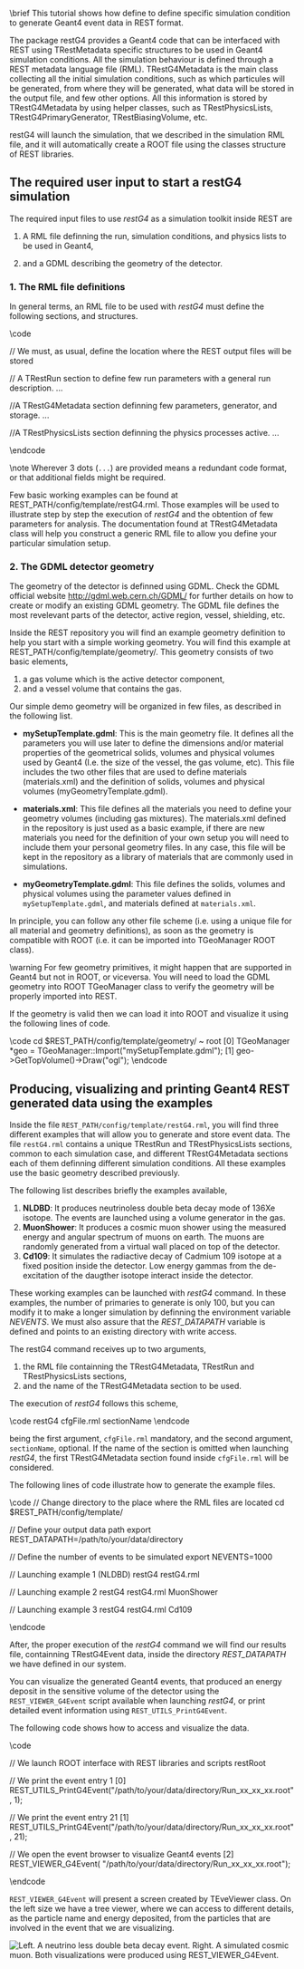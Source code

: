 \brief This tutorial shows how define to define specific simulation condition to generate Geant4 event data in REST format.

The package restG4 provides a Geant4 code that can be interfaced with REST using TRestMetadata specific structures to be used in Geant4 simulation conditions. All the simulation behaviour is defined through a REST metadata language file (RML). TRestG4Metadata is the main class collecting all the initial simulation conditions, such as which particules will be generated, from where they will be generated, what data will be stored in the output file, and few other options. All this information is stored by TRestG4Metadata by using helper classes, such as TRestPhysicsLists, TRestG4PrimaryGenerator, TRestBiasingVolume, etc.

restG4 will launch the simulation, that we described in the simulation RML file, and it will automatically create a ROOT file using the classes structure of REST libraries.

## The required user input to start a restG4 simulation

The required input files to use *restG4* as a simulation toolkit inside REST are

1. A RML file definning the run, simulation conditions, and physics lists to be used in Geant4,

2. and a GDML describing the geometry of the detector.

### 1. The RML file definitions

In general terms, an RML file to be used with *restG4* must define the following sections, and structures.

\code

// We must, as usual, define the location where the REST output files will be stored
<globals>
   <parameter name="mainDataPath" value="${REST_DATAPATH}" />
</globals>

// A TRestRun section to define few run parameters with a general run description.
<TRestRun>
    ...
</TRestRun>

//A TRestG4Metadata section definning few parameters, generator, and storage.
<TRestG4Metadata>
    ...
</TRestG4Metadata>

//A TRestPhysicsLists section definning the physics processes active.
<TRestPhysicsLists>
    ...
</TRestPhysicsLists>

\endcode

\note Wherever 3 dots (`...`) are provided means a redundant code format, or that additional fields might be required. 

Few basic working examples can be found at REST_PATH/config/template/restG4.rml. Those examples will be used to illustrate step by step the execution of *restG4* and the obtention of few parameters for analysis. The documentation found at TRestG4Metadata class will help you construct a generic RML file to allow you define your particular simulation setup.

### 2. The GDML detector geometry

The geometry of the detector is definned using GDML. Check the GDML official website http://gdml.web.cern.ch/GDML/ for further details on how to create or modify an existing GDML geometry. The GDML file defines the most revelevant parts of the detector, active region, vessel, shielding, etc.

Inside the REST repository you will find an example geometry definition to help you start with a simple working geometry. You will find this example at REST_PATH/config/template/geometry/. This geometry consists of two basic elements,

1. a gas volume which is the active detector component,
2. and a vessel volume that contains the gas. 

Our simple demo geometry will be organized in few files, as described in the following list.

- **mySetupTemplate.gdml**: This is the main geometry file. It defines all the parameters you will use later to define the dimensions and/or material properties of the geometrical solids, volumes and physical volumes used by Geant4 (I.e. the size of the vessel, the gas volume, etc). This file includes the two other files that are used to define materials (materials.xml) and the definition of solids, volumes and physical volumes (myGeometryTemplate.gdml).

- **materials.xml**: This file defines all the materials you need to define your geometry volumes (including gas mixtures). The materials.xml defined in the repository is just used as a basic example, if there are new materials you need for the definition of your own setup you will need to include them your personal geometry files. In any case, this file will be kept in the repository as a library of materials that are commonly used in simulations.

- **myGeometryTemplate.gdml**: This file defines the solids, volumes and physical volumes using the parameter values defined in `mySetupTemplate.gdml`, and materials defined at `materials.xml`.

In principle, you can follow any other file scheme (i.e. using a unique file for all material and geometry definitions), as soon as the geometry is compatible with ROOT (i.e. it can be imported into TGeoManager ROOT class). 

\warning For few geometry primitives, it might happen that are supported in Geant4 but not in ROOT, or viceversa. You will need to load the GDML geometry into ROOT TGeoManager class to verify the geometry will be properly imported into REST.

If the geometry is valid then we can load it into ROOT and visualize it using the following lines of code.

\code
cd $REST_PATH/config/template/geometry/
~ root
[0] TGeoManager *geo = TGeoManager::Import("mySetupTemplate.gdml");
[1] geo->GetTopVolume()->Draw("ogl");
\endcode

## Producing, visualizing and printing Geant4 REST generated data using the examples

Inside the file `REST_PATH/config/template/restG4.rml`, you will find three different examples that will allow you to generate and store event data. The file `restG4.rml` contains a unique TRestRun and TRestPhysicsLists sections, common to each simulation case, and different TRestG4Metadata sections each of them definning different simulation conditions. All these examples use the basic geometry described previously.

The following list describes briefly the examples available,

1. **NLDBD**: It produces neutrinoless double beta decay mode of 136Xe isotope. The events are launched using a volume generator in the gas.
2. **MuonShower**: It produces a cosmic muon shower using the measured energy and angular spectrum of muons on earth. The muons are randomly generated from a virtual wall placed on top of the detector.
3. **Cd109**: It simulates the radiactive decay of Cadmium 109 isotope at a fixed position inside the detector. Low energy gammas from the de-excitation of the daugther isotope interact inside the detector.

These working examples can be launched with *restG4* command. In these examples, the number of primaries to generate is only 100, but you can modify it to make a longer simulation by definning the environment variable *NEVENTS*. We must also assure that the *REST_DATAPATH* variable is defined and points to an existing directory with write access.

The restG4 command receives up to two arguments,

1. the RML file containning the TRestG4Metadata, TRestRun and TRestPhysicsLists sections,
2. and the name of the TRestG4Metadata section to be used.

The execution of *restG4* follows this scheme,

\code
restG4 cfgFile.rml sectionName
\endcode

being the first argument, `cfgFile.rml` mandatory, and the second argument, `sectionName`, optional. If the name of the section is omitted when launching *restG4*, the first TRestG4Metadata section found inside `cfgFile.rml` will be considered.

The following lines of code illustrate how to generate the example files.

\code
// Change directory to the place where the RML files are located
cd $REST_PATH/config/template/

// Define your output data path
export REST_DATAPATH=/path/to/your/data/directory

// Define the number of events to be simulated
export NEVENTS=1000

// Launching example 1 (NLDBD)
restG4 restG4.rml 

// Launching example 2
restG4 restG4.rml MuonShower

// Launching example 3
restG4 restG4.rml Cd109

\endcode

After, the proper execution of the *restG4* command we will find our results file, containning TRestG4Event data, inside the directory *REST_DATAPATH* we have defined in our system.

You can visualize the generated Geant4 events, that produced an energy deposit in the sensitive volume of the detector using the `REST_VIEWER_G4Event` script available when launching *restG4*, or print detailed event information using `REST_UTILS_PrintG4Event`.

The following code shows how to access and visualize the data.

\code

// We launch ROOT interface with REST libraries and scripts
restRoot

// We print the event entry 1
[0] REST_UTILS_PrintG4Event("/path/to/your/data/directory/Run_xx_xx_xx.root", 1);

// We print the event entry 21
[1] REST_UTILS_PrintG4Event("/path/to/your/data/directory/Run_xx_xx_xx.root", 21);

// We open the event browser to visualize Geant4 events
[2] REST_VIEWER_G4Event( "/path/to/your/data/directory/Run_xx_xx_xx.root");

\endcode

`REST_VIEWER_G4Event` will present a screen created by TEveViewer class. On the left size we have a tree viewer, where we can access to different details, as the particle name and energy deposited, from the particles that are involved in the event that we are visualizing.

![Left. A neutrino less double beta decay event. Right. A simulated cosmic muon. Both visualizations were produced using REST_VIEWER_G4Event.](Geant4Events.png) 


